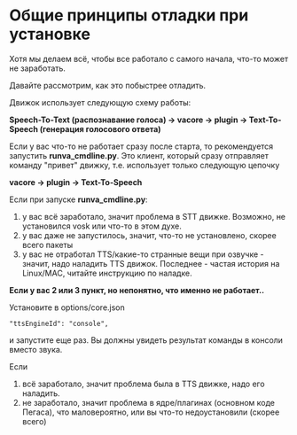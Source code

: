 # Общие принципы отладки при установке

Хотя мы делаем всё, чтобы все работало с самого начала, что-то может не заработать.

Давайте рассмотрим, как это побыстрее отладить.

Движок использует следующую схему работы:

**Speech-To-Text (распознавание голоса) -> vacore -> plugin -> Text-To-Speech (генерация голосового ответа)**

Если у вас что-то не работает сразу после старта, то рекомендуется запустить
**runva_cmdline.py**. Это клиент, который сразу отправляет команду "привет" движку, т.е.
использует только следующую цепочку

**vacore -> plugin -> Text-To-Speech**

Если при запуске **runva_cmdline.py**:
1. у вас всё заработало, значит проблема в STT движке. Возможно, не установился vosk или что-то в этом духе.
2. у вас даже не запустилось, значит, что-то не установлено, скорее всего пакеты
3. у вас не отработал TTS/какие-то странные вещи при озвучке - значит, надо наладить TTS движок. 
Последнее - частая история на Linux/MAC, читайте инструкцию по наладке.

**Если у вас 2 или 3 пункт, но непонятно, что именно не работает..**

Установите в options/core.json

`"ttsEngineId": "console",`

и запустите еще раз. Вы должны увидеть результат команды в консоли вместо звука.

Если 
1. всё заработало, значит проблема была в TTS движке, надо его наладить.
2. не заработало, значит проблема в ядре/плагинах (основном коде Пегаса), что маловероятно, 
или вы что-то недоустановили (скорее всего) 